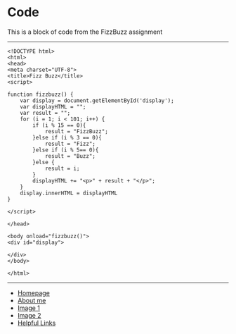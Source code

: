 # Code

This is a block of code from the FizzBuzz assignment

---

```
<!DOCTYPE html>
<html>
<head>
<meta charset="UTF-8">
<title>Fizz Buzz</title>
<script>

function fizzbuzz() {
	var display = document.getElementById('display');
	var displayHTML = "";
	var result = "";
	for (i = 1; i < 101; i++) {
		if (i % 15 == 0){
			result = "FizzBuzz";
		}else if (i % 3 == 0){
			result = "Fizz";
		}else if (i % 5== 0){
			result = "Buzz";
		}else {
			result = i;
		}
		displayHTML += "<p>" + result + "</p>";
	}
	display.innerHTML = displayHTML
}

</script>

</head>

<body onload="fizzbuzz()">
<div id="display">

</div>
</body>

</html>
```
  
---

- [Homepage](README.md)
- [About me](AboutMe.md)
- [Image 1](Image1.md)
- [Image 2](Image2.md)
- [Helpful Links](HelpfulLinks.md)
